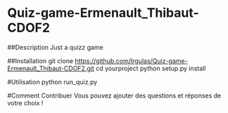 # Quiz-game-Ermenault_Thibaut-CDOF2

##Description
Just a quizz game

##Installation 
git clone https://github.com/Irgulas/Quiz-game-Ermenault_Thibaut-CDOF2.git
cd yourproject
python setup.py install

#Utilisation 
python run_quiz.py 

#Comment Contribuer 
Vous pouvez ajouter des questions et réponses de votre choix ! 